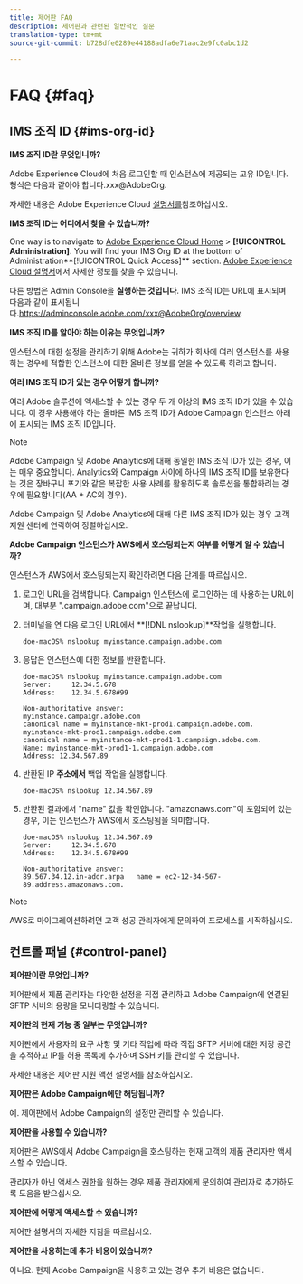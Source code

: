 ```yaml
---
title: 제어판 FAQ
description: 제어판과 관련된 일반적인 질문
translation-type: tm+mt
source-git-commit: b728dfe0289e44188adfa6e71aac2e9fc0abc1d2

---
```



# FAQ {#faq}

## IMS 조직 ID {#ims-org-id}

**IMS 조직 ID란 무엇입니까?**

Adobe Experience Cloud에 처음 로그인할 때 인스턴스에 제공되는 고유 ID입니다. 형식은 다음과 같아야 합니다.xxx@AdobeOrg.

자세한 내용은 Adobe Experience Cloud [설명서를](https://marketing.adobe.com/resources/help/en_US/mcloud/organizations.html)참조하십시오.

**IMS 조직 ID는 어디에서 찾을 수 있습니까?**

One way is to navigate to [Adobe Experience Cloud Home](https://exc-login.experiencecloud.adobe.com/exc-content/login.html?prefixtenantid=amc) > **[!UICONTROL Administration]**. You will find your IMS Org ID at the bottom of Administration**[!UICONTROL Quick Access]** section. [Adobe Experience Cloud 설명서](https://marketing.adobe.com/resources/help/en_US/mcloud/organizations.html)에서 자세한 정보를 찾을 수 있습니다.

다른 방법은 Admin Console을 **실행하는 것입니다**. IMS 조직 ID는 URL에 표시되며 다음과 같이 표시됩니다.https://adminconsole.adobe.com/xxx@AdobeOrg/overview.

**IMS 조직 ID를 알아야 하는 이유는 무엇입니까?**

인스턴스에 대한 설정을 관리하기 위해 Adobe는 귀하가 회사에 여러 인스턴스를 사용하는 경우에 적합한 인스턴스에 대한 올바른 정보를 얻을 수 있도록 하려고 합니다.

**여러 IMS 조직 ID가 있는 경우 어떻게 합니까?**

여러 Adobe 솔루션에 액세스할 수 있는 경우 두 개 이상의 IMS 조직 ID가 있을 수 있습니다. 이 경우 사용해야 하는 올바른 IMS 조직 ID가 Adobe Campaign 인스턴스 아래에 표시되는 IMS 조직 ID입니다.

>[!NOTE]
>
>Adobe Campaign 및 Adobe Analytics에 대해 동일한 IMS 조직 ID가 있는 경우, 이는 매우 중요합니다. Analytics와 Campaign 사이에 하나의 IMS 조직 ID를 보유한다는 것은 장바구니 포기와 같은 복잡한 사용 사례를 활용하도록 솔루션을 통합하려는 경우에 필요합니다(AA + AC의 경우).
>
>Adobe Campaign 및 Adobe Analytics에 대해 다른 IMS 조직 ID가 있는 경우 고객 지원 센터에 연락하여 정렬하십시오.

**Adobe Campaign 인스턴스가 AWS에서 호스팅되는지 여부를 어떻게 알 수 있습니까?**

인스턴스가 AWS에서 호스팅되는지 확인하려면 다음 단계를 따르십시오.

1. 로그인 URL을 검색합니다. Campaign 인스턴스에 로그인하는 데 사용하는 URL이며, 대부분 &quot;.campaign.adobe.com&quot;으로 끝납니다.
1. 터미널을 연 다음 로그인 URL에서 **[!DNL nslookup]**작업을 실행합니다.

   `doe-macOS% nslookup myinstance.campaign.adobe.com`

1. 응답은 인스턴스에 대한 정보를 반환합니다.

   ```
   doe-macOS% nslookup myinstance.campaign.adobe.com
   Server:     12.34.5.678
   Address:    12.34.5.678#99
   
   Non-authoritative answer:
   myinstance.campaign.adobe.com
   canonical name = myinstance-mkt-prod1.campaign.adobe.com.
   myinstance-mkt-prod1.campaign.adobe.com
   canonical name = myinstance-mkt-prod1-1.campaign.adobe.com.
   Name: myinstance-mkt-prod1-1.campaign.adobe.com
   Address: 12.34.567.89
   ```

1. 반환된 IP **주소에서** 백업 작업을 실행합니다.

   `doe-macOS% nslookup 12.34.567.89`

1. 반환된 결과에서 &quot;name&quot; 값을 확인합니다. &quot;amazonaws.com&quot;이 포함되어 있는 경우, 이는 인스턴스가 AWS에서 호스팅됨을 의미합니다.

   ```
   doe-macOS% nslookup 12.34.567.89
   Server:     12.34.5.678
   Address:    12.34.5.678#99
   
   Non-authoritative answer:
   89.567.34.12.in-addr.arpa   name = ec2-12-34-567-89.address.amazonaws.com.
   ```

>[!NOTE]
>
>AWS로 마이그레이션하려면 고객 성공 관리자에게 문의하여 프로세스를 시작하십시오.

## 컨트롤 패널 {#control-panel}

**제어판이란 무엇입니까?**

제어판에서 제품 관리자는 다양한 설정을 직접 관리하고 Adobe Campaign에 연결된 SFTP 서버의 용량을 모니터링할 수 있습니다.

**제어판의 현재 기능 중 일부는 무엇입니까?**

제어판에서 사용자의 요구 사항 및 기타 작업에 따라 직접 SFTP 서버에 대한 저장 공간을 추적하고 IP를 허용 목록에 추가하며 SSH 키를 관리할 수 있습니다.

자세한 내용은 제어판 지원 액션 설명서를 참조하십시오.

**제어판은 Adobe Campaign에만 해당됩니까?**

예. 제어판에서 Adobe Campaign의 설정만 관리할 수 있습니다.

**제어판을 사용할 수 있습니까?**

제어판은 AWS에서 Adobe Campaign을 호스팅하는 현재 고객의 제품 관리자만 액세스할 수 있습니다.

관리자가 아닌 액세스 권한을 원하는 경우 제품 관리자에게 문의하여 관리자로 추가하도록 도움을 받으십시오.

**제어판에 어떻게 액세스할 수 있습니까?**

제어판 설명서의 자세한 지침을 따르십시오.

**제어판을 사용하는데 추가 비용이 있습니까?**

아니요. 현재 Adobe Campaign을 사용하고 있는 경우 추가 비용은 없습니다.
